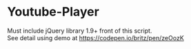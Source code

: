 # Youtube-Player

Must include jQuery library 1.9+ front of this script.<br>
See detail using demo at https://codepen.io/britz/pen/zeOozK
